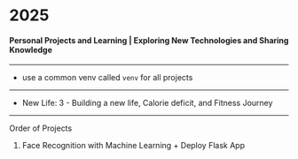 # 2025
#### Personal Projects and Learning | Exploring New Technologies and Sharing Knowledge

---

- use a common venv called `venv` for all projects

--- 

- New Life: 3 -  Building a new life, Calorie deficit, and Fitness Journey

---
Order of Projects

1. Face Recognition with Machine Learning + Deploy Flask App
